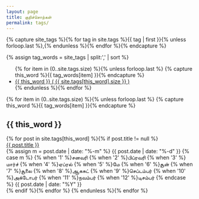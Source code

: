 ```yaml
---
layout: page
title: குறிச்சொற்கள்
permalink: tags/
---
```


<!-- Get the tag name for every tag on the site and set them
to the `site_tags` variable. -->
{% capture site_tags %}{% for tag in site.tags %}{{ tag | first }}{% unless forloop.last %},{% endunless %}{% endfor %}{% endcapture %}

<!-- `tag_words` is a sorted array of the tag names. -->
{% assign tag_words = site_tags | split:',' | sort %}

<!-- List of all tags -->
<div id="post-list">
  <ul class="tags">
    {% for item in (0..site.tags.size) %}{% unless forloop.last %}
      {% capture this_word %}{{ tag_words[item] }}{% endcapture %}
      <li>
        <a href="#{{ this_word | cgi_escape }}" class="tag">{{ this_word }}
          <span>( {{ site.tags[this_word].size }} )</span>
        </a>
      </li>
    {% endunless %}{% endfor %}
  </ul>
</div>

<!-- Posts by Tag -->
<div>
  {% for item in (0..site.tags.size) %}{% unless forloop.last %}
    {% capture this_word %}{{ tag_words[item] }}{% endcapture %}
    <h2 id="{{ this_word | cgi_escape }}">{{ this_word }}</h2>
    {% for post in site.tags[this_word] %}{% if post.title != null %}
      <div>
        <span style="float: left;">
          <a href="{{ post.url }}">{{ post.title }}</a>
        </span>
        <span style="float: right;">
        <span class="fa fa-calendar"></span>
        {% assign m = post.date | date: "%-m" %}
        {{ post.date | date: "%-d" }}
        {% case m %}
            {% when '1' %}சனவரி
            {% when '2' %}பிப்ரவரி
            {% when '3' %}மார்ச்
            {% when '4' %}ஏப்ரல்
            {% when '5' %}மே
            {% when '6' %}சூன்
            {% when '7' %}சூலை
            {% when '8' %}ஆகசுட்
            {% when '9' %}செப்டம்பர்
            {% when '10' %}அக்டோபர்
            {% when '11' %}நவம்பர்
            {% when '12' %}டிசம்பர்
        {% endcase %}
        {{ post.date | date: "%Y" }}
        </span>
      </div>
      <div style="clear: both;"></div>
    {% endif %}{% endfor %}
  {% endunless %}{% endfor %}
</div>
